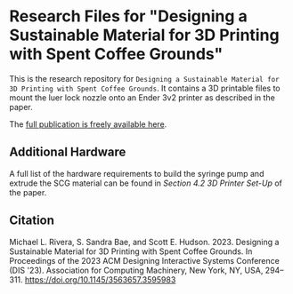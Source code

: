 # Research Files for "Designing a Sustainable Material for 3D Printing with Spent Coffee Grounds"

This is the research repository for `Designing a Sustainable Material for 3D Printing with Spent Coffee Grounds`. It contains a 3D printable files to mount the luer lock nozzle onto an Ender 3v2 printer as described in the paper. 

The [full publication is freely available here](https://utilityresearchlab.org/assets/research/coffee-3d-printing/dis23-coffee-3d-printing.pdf).


## Additional Hardware
A full list of the hardware requirements to build the syringe pump and extrude the SCG material can be found in *Section 4.2 3D Printer Set-Up* of the paper.


## Citation
Michael L. Rivera, S. Sandra Bae, and Scott E. Hudson. 2023. Designing a Sustainable Material for 3D Printing with Spent Coffee Grounds. In Proceedings of the 2023 ACM Designing Interactive Systems Conference (DIS '23). Association for Computing Machinery, New York, NY, USA, 294–311. https://doi.org/10.1145/3563657.3595983

